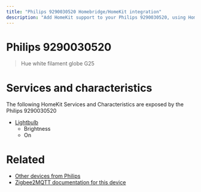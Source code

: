 ```yaml
---
title: "Philips 9290030520 Homebridge/HomeKit integration"
description: "Add HomeKit support to your Philips 9290030520, using Homebridge, Zigbee2MQTT and homebridge-z2m."
---
```

<!---
This file has been GENERATED using src/docgen/docgen.ts
DO NOT EDIT THIS FILE MANUALLY!
-->
# Philips 9290030520
> Hue white filament globe G25


# Services and characteristics
The following HomeKit Services and Characteristics are exposed by
the Philips 9290030520

* [Lightbulb](../../light.md)
  * Brightness
  * On


# Related
* [Other devices from Philips](../index.md#philips)
* [Zigbee2MQTT documentation for this device](https://www.zigbee2mqtt.io/devices/9290030520.html)